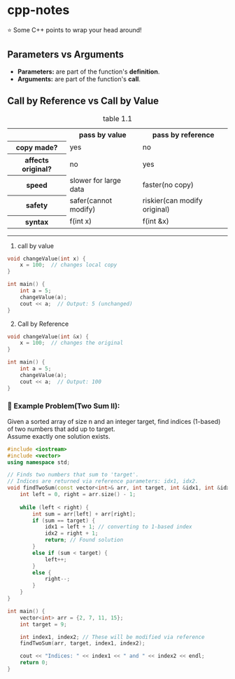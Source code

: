 # cpp-notes
:star: Some C++ points to wrap your head around!
## Parameters vs Arguments
- **Parameters:** are part of the function's **definition**.
- **Arguments:** are part of the function's **call**.
## Call  by Reference vs Call by Value
<table>
  <caption>table 1.1</caption>
  <tr>
    <th>&nbsp</th>
    <th>pass by value</th>
    <th>pass by reference</th>
  </tr>

  <tr>
    <th>copy made?</th>
    <td>yes</td>
    <td>no</td>
  </tr>

  <tr>
    <th>affects original?</th>
    <td>no</td>
    <td>yes</td>
  </tr>

  <tr>
    <th>speed</th>
    <td>slower for large data</td>
    <td>faster(no copy)</td>
  </tr>
  
  <tr>
    <th>safety</th>
    <td>safer(cannot modify)</td>
    <td>riskier(can modify original)</td>
  </tr>
  
  <tr>
    <th>syntax</th>
    <td>f(int x)</td>
    <td>f(int &x)</td>
  </tr>
  
</table>

----

1. call by value
```cpp
void changeValue(int x) { 
    x = 100;  // changes local copy
}

int main() {
    int a = 5;
    changeValue(a);
    cout << a;  // Output: 5 (unchanged)
}

```

2. Call by Reference
```cpp
void changeValue(int &x) { 
    x = 100;  // changes the original
}

int main() {
    int a = 5;
    changeValue(a);
    cout << a;  // Output: 100
}
```
### :dart: Example Problem(Two Sum II):
Given a sorted array of size n and an integer target, find indices (1-based) of two numbers that add up to target.<br>
Assume exactly one solution exists.
```cpp
#include <iostream>
#include <vector>
using namespace std;

// Finds two numbers that sum to 'target'.
// Indices are returned via reference parameters: idx1, idx2.
void findTwoSum(const vector<int>& arr, int target, int &idx1, int &idx2) {
    int left = 0, right = arr.size() - 1;
    
    while (left < right) {
        int sum = arr[left] + arr[right];
        if (sum == target) {
            idx1 = left + 1; // converting to 1-based index
            idx2 = right + 1;
            return; // Found solution
        }
        else if (sum < target) {
            left++;
        }
        else {
            right--;
        }
    }
}

int main() {
    vector<int> arr = {2, 7, 11, 15};
    int target = 9;

    int index1, index2; // These will be modified via reference
    findTwoSum(arr, target, index1, index2);

    cout << "Indices: " << index1 << " and " << index2 << endl;
    return 0;
}


```

